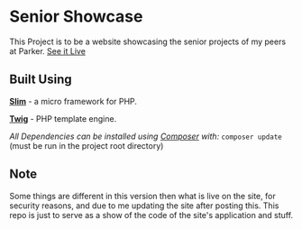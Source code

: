 # Senior Showcase
This Project is to be a website showcasing the senior projects of my peers at Parker. [See it Live](https://parkerprojects.info)

## Built Using
[**Slim**](http://www.slimframework.com/) - a micro framework for PHP.

[**Twig**](https://twig.symfony.com/) - PHP template engine.

_All Dependencies can be installed using [Composer](https://getcomposer.org/) with:_
`composer update` (must be run in the project root directory)


## Note
Some things are different in this version then what is live on the site, for security reasons, and due to me updating the site after posting this. This repo is just to serve as a show of the code of the site's application and stuff.
